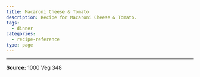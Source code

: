 ```yaml
---
title: Macaroni Cheese & Tomato
description: Recipe for Macaroni Cheese & Tomato.
tags:
  - dinner
categories:
  - recipe-reference
type: page
---
```


---

**Source:** 1000 Veg 348